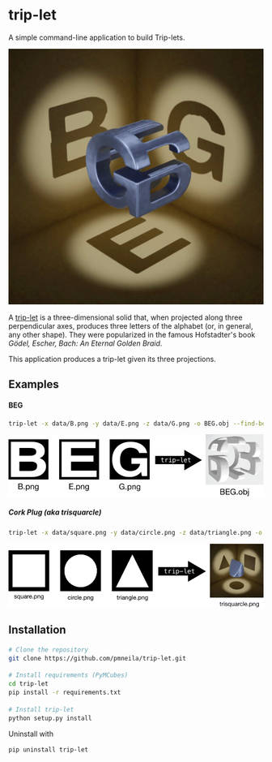 # trip-let

A simple command-line application to build Trip-lets.

![Trip-let](images/BEG.jpg "A Trip-let built with this code")

A [trip-let](https://mathworld.wolfram.com/Trip-Let.html) is a three-dimensional
solid that, when projected along three perpendicular axes, produces three
letters of the alphabet (or, in general, any other shape). They were popularized
in the famous Hofstadter's book _Gödel, Escher, Bach: An Eternal Golden Braid_.

This application produces a trip-let given its three projections.

## Examples

#### BEG

```sh
trip-let -x data/B.png -y data/E.png -z data/G.png -o BEG.obj --find-best-transform
```

![trip-let](images/example.png "BEG example")

##### Cork Plug (aka trisquarcle)

```sh
trip-let -x data/square.png -y data/circle.png -z data/triangle.png -o trisquarcle.obj --find-best-transform
```

![Trisquarcle](images/example2.png "A cork plug")

## Installation

```sh
# Clone the repository
git clone https://github.com/pmneila/trip-let.git

# Install requirements (PyMCubes)
cd trip-let
pip install -r requirements.txt

# Install trip-let
python setup.py install
```

Uninstall with
```sh
pip uninstall trip-let
```
